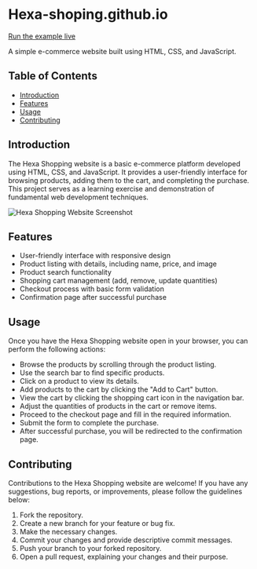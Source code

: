 # Hexa-shoping.github.io
[Run the example live](https://shantanu-2127.github.io/Hexa-shoping.github.io/)

A simple e-commerce website built using HTML, CSS, and JavaScript.

## Table of Contents
- [Introduction](#introduction)
- [Features](#features)
- [Usage](#usage)
- [Contributing](#contributing)

## Introduction
The Hexa Shopping website is a basic e-commerce platform developed using HTML, CSS, and JavaScript. It provides a user-friendly interface for browsing products, adding them to the cart, and completing the purchase. This project serves as a learning exercise and demonstration of fundamental web development techniques.

![Hexa Shopping Website Screenshot](![image](https://github.com/Shantanu-2127/Hexa-shoping.github.io/assets/72463363/17251154-3558-4de9-9701-6500dc4cb539)
)

## Features
- User-friendly interface with responsive design
- Product listing with details, including name, price, and image
- Product search functionality
- Shopping cart management (add, remove, update quantities)
- Checkout process with basic form validation
- Confirmation page after successful purchase

## Usage
Once you have the Hexa Shopping website open in your browser, you can perform the following actions:

- Browse the products by scrolling through the product listing.
- Use the search bar to find specific products.
- Click on a product to view its details.
- Add products to the cart by clicking the "Add to Cart" button.
- View the cart by clicking the shopping cart icon in the navigation bar.
- Adjust the quantities of products in the cart or remove items.
- Proceed to the checkout page and fill in the required information.
- Submit the form to complete the purchase.
- After successful purchase, you will be redirected to the confirmation page.

## Contributing
Contributions to the Hexa Shopping website are welcome! If you have any suggestions, bug reports, or improvements, please follow the guidelines below:

1. Fork the repository.
2. Create a new branch for your feature or bug fix.
3. Make the necessary changes.
4. Commit your changes and provide descriptive commit messages.
5. Push your branch to your forked repository.
6. Open a pull request, explaining your changes and their purpose.

